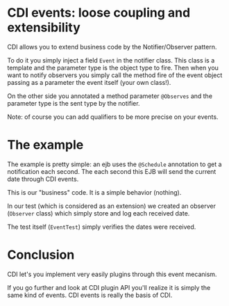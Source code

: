 # CDI events: loose coupling and extensibility

CDI allows you to extend business code by the Notifier/Observer pattern.

To do it you simply inject a field `Event` in the notifier class. This class is a template
and the parameter type is the object type to fire. Then when you want to notify observers
you simply call the method fire of the event object passing as a parameter the event itself
(your own class!).

On the other side you annotated a method parameter `@Observes` and the parameter type is the sent type
by the notifier.

Note: of course you can add qualifiers to be more precise on your events.

# The example

The example is pretty simple: an ejb uses the `@Schedule` annotation to get a notification each second.
The each second this EJB will send the current date through CDI events.

This is our "business" code. It is a simple behavior (nothing).

In our test (which is considered as an extension) we created an observer (`Observer` class)
which simply store and log each received date.

The test itself (`EventTest`) simply verifies the dates were received.

# Conclusion

CDI let's you implement very easily plugins through this event mecanism.

If you go further and look at CDI plugin API you'll realize it is simply the same kind
of events. CDI events is really the basis of CDI.
